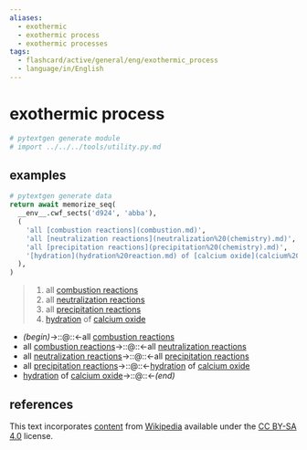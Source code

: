 ```yaml
---
aliases:
  - exothermic
  - exothermic process
  - exothermic processes
tags:
  - flashcard/active/general/eng/exothermic_process
  - language/in/English
---
```


# exothermic process

```Python
# pytextgen generate module
# import ../../../tools/utility.py.md
```

## examples

```Python
# pytextgen generate data
return await memorize_seq(
  __env__.cwf_sects('d924', 'abba'),
  (
    'all [combustion reactions](combustion.md)',
    'all [neutralization reactions](neutralization%20(chemistry).md)',
    'all [precipitation reactions](precipitation%20(chemistry).md)',
    '[hydration](hydration%20reaction.md) of [calcium oxide](calcium%20oxide.md)',
  ),
)
```

<!--pytextgen generate section="d924"--><!-- The following content is generated at 2023-04-01T22:38:27.897121+08:00. Any edits will be overridden! -->

> 1. all [combustion reactions](combustion.md)
> 2. all [neutralization reactions](neutralization%20(chemistry).md)
> 3. all [precipitation reactions](precipitation%20(chemistry).md)
> 4. [hydration](hydration%20reaction.md) of [calcium oxide](calcium%20oxide.md)

<!--/pytextgen-->

<!--pytextgen generate section="abba"--><!-- The following content is generated at 2024-01-04T20:17:51.721626+08:00. Any edits will be overridden! -->

- _(begin)_→::@::←all [combustion reactions](combustion.md) <!--SR:!2027-07-05,1120,330!2028-02-12,1382,350-->
- all [combustion reactions](combustion.md)→::@::←all [neutralization reactions](neutralization%20(chemistry).md) <!--SR:!2026-04-15,365,270!2028-09-04,1546,350-->
- all [neutralization reactions](neutralization%20(chemistry).md)→::@::←all [precipitation reactions](precipitation%20(chemistry).md) <!--SR:!2026-11-22,956,330!2026-03-11,818,330-->
- all [precipitation reactions](precipitation%20(chemistry).md)→::@::←[hydration](hydration%20reaction.md) of [calcium oxide](calcium%20oxide.md) <!--SR:!2025-08-24,577,270!2026-01-14,470,310-->
- [hydration](hydration%20reaction.md) of [calcium oxide](calcium%20oxide.md)→::@::←_(end)_ <!--SR:!2028-02-22,1390,350!2027-03-16,1028,290-->

<!--/pytextgen-->

## references

This text incorporates [content](https://en.wikipedia.org/wiki/exothermic_process) from [Wikipedia](Wikipedia.md) available under the [CC BY-SA 4.0](https://creativecommons.org/licenses/by-sa/4.0/) license.
